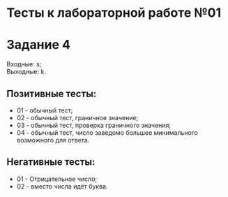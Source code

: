 # Тесты к лабораторной работе №01
# Задание 4

Входные: s;  
Выходные: k.

## Позитивные тесты:
- 01 - обычный тест;
- 02 - обычный тест, граничное значение;
- 03 - обычный тест, проверка граничного значения;
- 04 - обычный тест, число заведомо большее минимального возможного для ответа.

## Негативные тесты:
- 01 - Отрицательное число;
- 02 - вместо числа идёт буква.